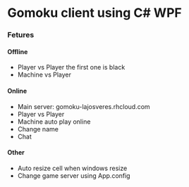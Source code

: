 # Gomoku client using C# WPF

### Fetures
#### Offline
* Player vs Player the first one is black
* Machine vs Player

#### Online
* Main server: gomoku-lajosveres.rhcloud.com 
* Player vs Player
* Machine auto play online
* Change name
* Chat

#### Other
* Auto resize cell when windows resize
* Change game server using App.config



